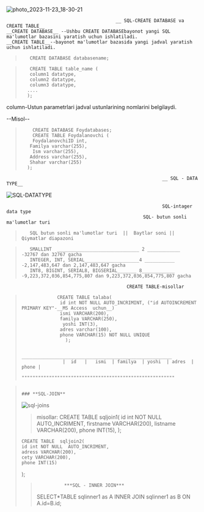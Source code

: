 ![photo_2023-11-23_18-30-21](https://github.com/AsadbekNurmamatov2002/SQL-AND-MYSQL/assets/144318530/4897b6d8-8b6a-45d4-8aed-dd54d232f5ae)

                                            __ SQL-CREATE DATABASE va CREATE TABLE__
    __CREATE DATABASE__ --Ushbu CREATE DATABASEbayonot yangi SQL ma'lumotlar bazasini yaratish uchun ishlatiladi.
    __CREATE TABLE__--bayonot ma'lumotlar bazasida yangi jadval yaratish uchun ishlatiladi.
>        CREATE DATABASE databasename;

>        CREATE TABLE table_name (
>        column1 datatype, 
>        column2 datatype,
>        column3 datatype,
>       ....
>       );

column-Ustun parametrlari jadval ustunlarining nomlarini belgilaydi.

--Misol--
>         CREATE DATABASE Foydatabases;
>         CREATE TABLE Foydalanovchi (
>         FoydalanovchiID int,
 >        Familya varchar(255),
>         Ism varchar(255),
 >        Address varchar(255),
 >        Shahar varchar(255)
 >       );


                                                             __ SQL - DATA TYPE__
![SQL-DATATYPE](https://github.com/AsadbekNurmamatov2002/SQL-AND-MYSQL/assets/144318530/d6c42457-5e14-40df-b15e-90dde8f497ef)

                                                             SQL-intager data type 
                                                      SQL- butun sonli ma'lumotlar turi 
                                                                               
>        SQL butun sonli ma'lumotlar turi  ||  Baytlar soni || Qiymatlar diapazoni

>        SMALLINT  ______________________________ 2 ____________ -32767 dan 32767 gacha
>        INTEGER, INT, SERIAL____________________4 ___________ -2,147,483,647 dan 2,147,483,647 gacha
>        INT8, BIGINT, SERIAL8, BIGSERIAL_______ 8____________  -9,223,372,036,854,775,807 dan 9,223,372,036,854,775,807 gacha

                                                CREATE TABLE-misollar
                                                
>                  CREATE TABLE talaba(
>                   id int NOT NULL AUTO_INCRIMINT, ("id AUTOINCREMENT PRIMARY KEY"-__MS Access  uchun__)
>                   ismi VARCHAR(200),
>                   familya VARCHAR(250),
>                    yoshi INT(3),
>                   adres varchar(100),
>                   phone VARCHAR(15) NOT NULL UNIQUE
>                     );
>
>                      _______________________________________________________
 >                    |  id   |   ismi  | familya  | yoshi  | adres  |  phone |
>                      """"""""""""""""""""""""""""""""""""""""""""""""""""""""

> ```
>                                                                    ### **SQL-JOIN**
> ```
> 
> ![sql-joins](https://user-images.githubusercontent.com/144318530/285369025-e3f3905b-8954-439c-a4b1-e6b027ed3a47.png)
> 
> > misollar:
> > CREATE TABLE  sqljoin1(
> > id int NOT NULL  AUTO_INCRIMENT,
> > firstname VARCHAR(200),
> > listname VARCHAR(200),
> > phone INT(15),
> > );
> 
> ```
> CREATE TABLE  sqljoin2(
> id int NOT NULL  AUTO_INCRIMENT,
> adress VARCHAR(200),
> cety VARCHAR(200),
> phone INT(15)
> ```
> 
> );
> 
> > ```
> >           ***SQL - INNER JOIN***
> > ```
> > 
> > 
> >     
> >       
> >     
> > 
> >       
> >     
> > 
> >     
> >   
> > SELECT*TABLE  sqlinner1 as A INNER JOIN  sqlinner1 as B ON A.id=B.id;

